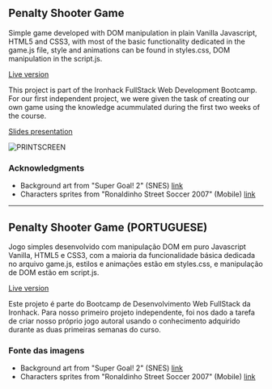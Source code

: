 
## Penalty Shooter Game 

Simple game developed with DOM manipulation in plain Vanilla Javascript, HTML5 and CSS3, with most of the basic functionality dedicated in the game.js file, style and animations can be found in styles.css, DOM manipulation in the script.js.

[Live version](https://adhkr81.github.io/Penalty-Shooter-/)

This project is part of the Ironhack FullStack Web Development Bootcamp. For our first independent project, we were given the task of creating our own game using the knowledge acummulated during the first two weeks of the course.

[Slides presentation](https://docs.google.com/presentation/d/e/2PACX-1vQ7s0HsTO-1eDX5xj1JPLVTVb_UXOTRGcmggHxUwnArINuS3D2Whj33m4DY6zy_zCcWFW3u4dYbbkuV/pub?start=true&loop=false&delayms=60000)


![PRINTSCREEN](https://user-images.githubusercontent.com/104802360/173673903-d801dec6-e031-497a-bd86-f6c4cdde16b0.jpg)

### Acknowledgments

- Background art from "Super Goal! 2" (SNES) [link](https://spritedatabase.net/game/3029)
- Characters sprites from "Ronaldinho Street Soccer 2007" (Mobile) [link](https://spritedatabase.net/game/1373)




----------------------------------------------------------------------------------------------------------------


## Penalty Shooter Game (PORTUGUESE)

Jogo simples desenvolvido com manipulação DOM em puro Javascript Vanilla, HTML5 e CSS3, com a maioria da funcionalidade básica dedicada no arquivo game.js, estilos e animações estão em styles.css, e manipulação de DOM estão em script.js.

[Live version](https://adhkr81.github.io/Penalty-Shooter-/)

Este projeto é parte do Bootcamp de Desenvolvimento Web FullStack da Ironhack. Para nosso primeiro projeto independente, foi nos dado a tarefa de criar nosso próprio jogo autoral usando o conhecimento adquirido durante as duas primeiras semanas do curso.



### Fonte das imagens

- Background art from "Super Goal! 2" (SNES) [link](https://spritedatabase.net/game/3029)
- Characters sprites from "Ronaldinho Street Soccer 2007" (Mobile) [link](https://spritedatabase.net/game/1373)




